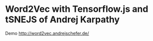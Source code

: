 # Word2Vec with Tensorflow.js and tSNEJS of Andrej Karpathy

Demo http://word2vec.andrejschefer.de/
